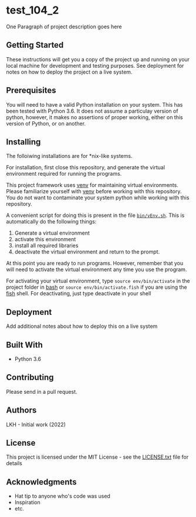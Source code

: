 # test_104_2

One Paragraph of project description goes here

## Getting Started

These instructions will get you a copy of the project up and running on your local machine for development and testing purposes. See deployment for notes on how to deploy the project on a live system.

## Prerequisites

You will need to have a valid Python installation on your system. This has been tested with Python 3.6. It does not assume a particulay version of python, however, it makes no assertions of proper working, either on this version of Python, or on another. 

## Installing

The folloiwing installations are for \*nix-like systems. 

For installation, first close this repository, and generate the virtual environment required for running the programs. 

This project framework uses [venv](https://docs.python.org/3/library/venv.html) for maintaining virtual environments. Please familiarize yourself with [venv](https://docs.python.org/3/library/venv.html) before working with this repository. You do not want to contaminate your system python while working with this repository.

A convenient script for doing this is present in the file [`bin/vEnv.sh`](../master/bin/vEnv.sh). This is automatically do the following things:

1. Generate a virtual environment
2. activate this environment
3. install all required libraries
4. deactivate the virtual environment and return to the prompt. 

At this point you are ready to run programs. However, remember that you will need to activate the virtual environment any time you use the program.

For activating your virtual environment, type `source env/bin/activate` in the project folder in [bash](https://www.gnu.org/software/bash/) or `source env/bin/activate.fish` if you are using the [fish](https://fishshell.com/) shell.
For deactivating, just type deactivate in your shell

## Deployment

Add additional notes about how to deploy this on a live system

## Built With

 - Python 3.6

## Contributing

Please send in a pull request.

## Authors

LKH - Initial work (2022)

## License

This project is licensed under the MIT License - see the [LICENSE.txt](LICENSE.txt) file for details

## Acknowledgments

 - Hat tip to anyone who's code was used
 - Inspiration
 - etc.
 